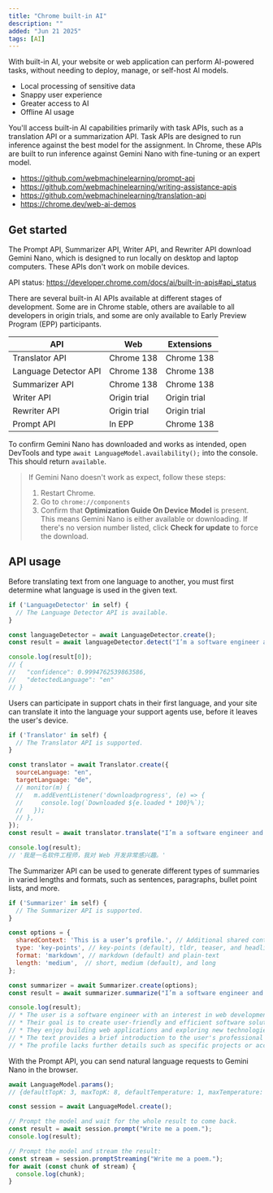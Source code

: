 ```yaml
---
title: "Chrome built-in AI"
description: ""
added: "Jun 21 2025"
tags: [AI]
---
```


With built-in AI, your website or web application can perform AI-powered tasks, without needing to deploy, manage, or self-host AI models.
- Local processing of sensitive data
- Snappy user experience
- Greater access to AI
- Offline AI usage

You'll access built-in AI capabilities primarily with task APIs, such as a translation API or a summarization API. Task APIs are designed to run inference against the best model for the assignment. In Chrome, these APIs are built to run inference against Gemini Nano with fine-tuning or an expert model.

- https://github.com/webmachinelearning/prompt-api
- https://github.com/webmachinelearning/writing-assistance-apis
- https://github.com/webmachinelearning/translation-api
- https://chrome.dev/web-ai-demos

## Get started
The Prompt API, Summarizer API, Writer API, and Rewriter API download Gemini Nano, which is designed to run locally on desktop and laptop computers. These APIs don't work on mobile devices.

API status:
https://developer.chrome.com/docs/ai/built-in-apis#api_status

There are several built-in AI APIs available at different stages of development. Some are in Chrome stable, others are available to all developers in origin trials, and some are only available to Early Preview Program (EPP) participants.

| API |  Web | Extensions |
| --- | --- | --- |
| Translator API | Chrome 138 | Chrome 138 |
| Language Detector API | Chrome 138 | Chrome 138 |
| Summarizer API | Chrome 138 | Chrome 138 |
| Writer API |  Origin trial |  Origin trial |
| Rewriter API |  Origin trial |  Origin trial |
| Prompt API | In EPP | Chrome 138 |

To confirm Gemini Nano has downloaded and works as intended, open DevTools and type `await LanguageModel.availability();` into the console. This should return `available`.

> If Gemini Nano doesn't work as expect, follow these steps:
> 1. Restart Chrome.
> 2. Go to `chrome://components`
> 3. Confirm that **Optimization Guide On Device Model** is present. This means Gemini Nano is either available or downloading. If there's no version number listed, click **Check for update** to force the download.

## API usage
Before translating text from one language to another, you must first determine what language is used in the given text.

```js
if ('LanguageDetector' in self) {
  // The Language Detector API is available.
}

const languageDetector = await LanguageDetector.create();
const result = await languageDetector.detect("I’m a software engineer and I have a great interest in web development.");

console.log(result[0]);
// {
//   "confidence": 0.9994762539863586,
//   "detectedLanguage": "en"
// }
```

Users can participate in support chats in their first language, and your site can translate it into the language your support agents use, before it leaves the user's device.

```js
if ('Translator' in self) {
  // The Translator API is supported.
}

const translator = await Translator.create({
  sourceLanguage: "en",
  targetLanguage: "de",
  // monitor(m) {
  //   m.addEventListener('downloadprogress', (e) => {
  //     console.log(`Downloaded ${e.loaded * 100}%`);
  //   });
  // },
});
const result = await translator.translate("I’m a software engineer and I have a great interest in web development.");

console.log(result);
// '我是一名软件工程师，我对 Web 开发非常感兴趣。'
```

The Summarizer API can be used to generate different types of summaries in varied lengths and formats, such as sentences, paragraphs, bullet point lists, and more.

```js
if ('Summarizer' in self) {
  // The Summarizer API is supported.
}

const options = {
  sharedContext: 'This is a user’s profile.', // Additional shared context that can help the summarizer.
  type: 'key-points', // key-points (default), tldr, teaser, and headline
  format: 'markdown', // markdown (default) and plain-text
  length: 'medium',  // short, medium (default), and long
};

const summarizer = await Summarizer.create(options);
const result = await summarizer.summarize("I’m a software engineer and I have a great interest in web development. I love building web applications and exploring new technologies. My goal is to create user-friendly and efficient software solutions.");

console.log(result);
// * The user is a software engineer with an interest in web development. 
// * Their goal is to create user-friendly and efficient software solutions. 
// * They enjoy building web applications and exploring new technologies.
// * The text provides a brief introduction to the user's professional background and interests. 
// * The profile lacks further details such as specific projects or accomplishments.
```

With the Prompt API, you can send natural language requests to Gemini Nano in the browser.

```js
await LanguageModel.params();
// {defaultTopK: 3, maxTopK: 8, defaultTemperature: 1, maxTemperature: 2}

const session = await LanguageModel.create();

// Prompt the model and wait for the whole result to come back.
const result = await session.prompt("Write me a poem.");
console.log(result);

// Prompt the model and stream the result:
const stream = session.promptStreaming("Write me a poem.");
for await (const chunk of stream) {
  console.log(chunk);
}
```
